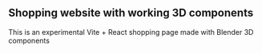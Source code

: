 <h2>Shopping website with working 3D components</h2>

<p>This is an experimental Vite + React shopping page made with Blender 3D components </p>
<link href='https://ducnapan.github.io/3DShoppingPage/'></link>

